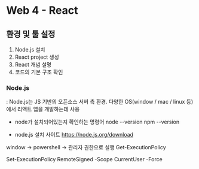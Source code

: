 # Web 4 - React

## 환경 및 툴 설정

1. Node.js 설치
2. React project 생성
3. React 개념 설명
4. 코드의 기본 구조 확인

### Node.js
: Node.js는 JS 기반의 오픈소스 서버 측 환경. 다양한 OS(window / mac / linux 등)에서 리액트 앱을 개발하는데 사용

- node가 설치되어있는지 확인하는 명령어 node --version
npm --version

- node.js 설치 사이트
https://node.js.org/download

window -> powershell -> 관리자 권한으로 실행
Get-ExecutionPolicy

Set-ExecutionPolicy RemoteSigned -Scope CurrentUser -Force